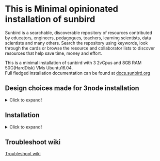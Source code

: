 # This is Minimal opinionated installation of sunbird

Sunbird is a searchable, discoverable repository of resources contributed by educators, engineers, pedagogues, teachers, learning scientists, data scientists and many others. Search the repository using keywords, look through the cards or browse the resource and collaborator lists to discover resources that help save time, money and effort.

This is a minimal installation of sunbird with 3 2vCpus and 8GB RAM 50G(HardDisk) VMs Ubuntu16.04.  
Full fledged installation documentation can be found at [docs.sunbird.org](http://docs.sunbird.org)  


## Design choices made for 3node installation
<details>
<summary>Click to expand!</summary>  
  
#### Sunbird Componants:

1. Core - all containerized services
2. DBs - all databases
3. KP - Knowledge platform

#### Infrastructure required.

Three 2vCpus 8GB(RAM) VMs 50G(HardDisk)

#### What's happening in the script

1. Create a single node kubernetes cluster
   - you can access via `kubectl` from the VM
   - optional you can enable rancher admin dashboard
2. Create databases on the second VM
   - Cassandra
   - Elastic Search
   - Postgres
   - Neo4j
3. Create KP services on the third
   - Learning service
   - Search service

</details>

## Installation

<details>
<summary>Click to expand!</summary>  

### Installation Steps
1. Create 3vms(**Core VM should have a public ip, and 80,443,8443 exposed to internet**) of 2core(CPU) 8GB(RAM) 50GB(HardDisk) of Ubuntu16.04
2. Create Azure storage account with one public container named `content`
3. ssh into Core VM and do the following steps
    > Note: The user should have password less sudo access to all VMs
    1. Create a key file `vim ~/deployer.pem` which can ssh into all nodes.
    2. `git clone https://github.com/project-sunbird/sunbird-devops -b 3node`
    3. Open `sunbird-devops/deploy/3node.vars` and update the variables
    > It is advised to run the installation script in tmux session, as if the network is bad, installation may get interrupted.
    For starting a tmux session, `tmux` and once the installation starts `ctrl+b then d` will detach the session.  
    You can attach the session back with `tmux a`
    4. cd sunbird-devops/deploy && bash -x install.sh | tee -a ~/sunbird.log
 
**example inventory segregation**

| module | application | ip       |
|--------|-------------|----------|
| Core   | kubernetes  | 10.1.4.4 |
|        | keycloak    |          |
| DBs    | Cassandra   | 10.1.4.5 |
|        | Neo4j       |          |
|        | postgres    |          |
|        | redis       |          |
| KP     | learning    | 10.1.4.6 |
|        | search      |          |
|        | ES          |          |
|        | Kafka       |          |

</details>

## Troubleshoot wiki
[Troubleshoot wiki](3node.troubleshoot.md)
